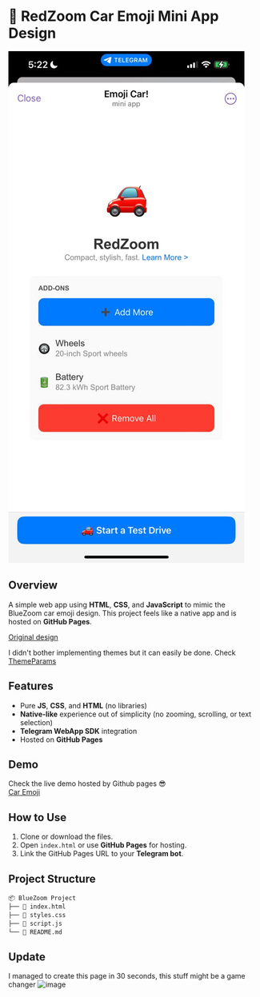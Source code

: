# 🚗 RedZoom Car Emoji Mini App Design

![BlueZoom Car Preview](./preview.png)

## Overview
A simple web app using **HTML**, **CSS**, and **JavaScript** to mimic the BlueZoom car emoji design. This project feels like a native app and is hosted on **GitHub Pages**.

[Original design](https://core.telegram.org/file/400780400851/2/6GwDkk6T-aY.416569/b591d589108b487d63)

I didn't bother implementing themes but it can easily be done. Check [ThemeParams](https://core.telegram.org/bots/webapps#themeparams)

## Features
- Pure **JS**, **CSS**, and **HTML** (no libraries)
- **Native-like** experience out of simplicity (no zooming, scrolling, or text selection)
- **Telegram WebApp SDK** integration
- Hosted on **GitHub Pages**

## Demo
Check the live demo hosted by Github pages 😎  
[Car Emoji](https://t.me/CarEmojiBot)

## How to Use
1. Clone or download the files.
2. Open `index.html` or use **GitHub Pages** for hosting.
3. Link the GitHub Pages URL to your **Telegram bot**.

## Project Structure
```bash
📦 BlueZoom Project
├── 📜 index.html
├── 📜 styles.css
├── 📜 script.js
└── 📜 README.md
```

## Update
I managed to create this page in 30 seconds, this stuff might be a game changer
![image](https://github.com/user-attachments/assets/90736e43-2401-496b-95c4-a8d46495b29f)

